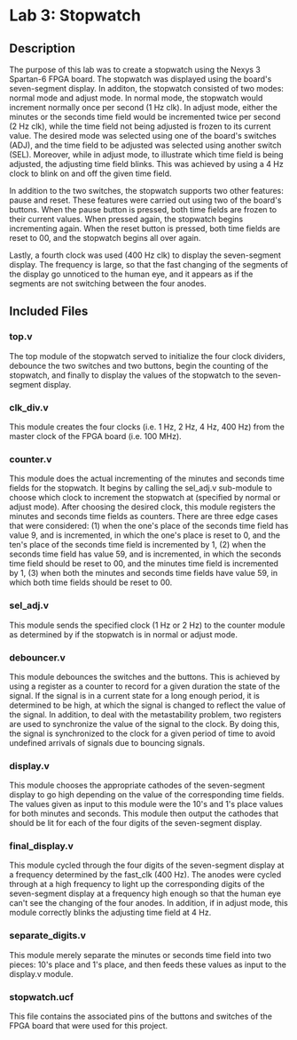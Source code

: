 # Lab 3: Stopwatch

## Description 
The purpose of this lab was to create a stopwatch using the Nexys 3 Spartan-6 FPGA board. The stopwatch was displayed using the board's seven-segment display. In additon, the stopwatch consisted of two modes: normal mode and adjust mode. In normal mode, the stopwatch would increment normally once per second (1 Hz clk). In adjust mode, either the minutes or the seconds time field would be incremented twice per second (2 Hz clk), while the time field not being adjusted is frozen to its current value. The desired mode was selected using one of the board's switches (ADJ), and the time field to be adjusted was selected using another switch (SEL). Moreover, while in adjust mode, to illustrate which time field is being adjusted, the adjusting time field blinks. This was achieved by using a 4 Hz clock to blink on and off the given time field. 

In addition to the two switches, the stopwatch supports two other features: pause and reset. These features were carried out using two of the board's buttons. When the pause button is pressed, both time fields are frozen to their current values. When pressed again, the stopwatch begins incrementing again. When the reset button is pressed, both time fields are reset to 00, and the stopwatch begins all over again. 

Lastly, a fourth clock was used (400 Hz clk) to display the seven-segment display. The frequency is large, so that the fast changing of the segments of the display go unnoticed to the human eye, and it appears as if the segments are not switching between the four anodes.

## Included Files

### top.v
The top module of the stopwatch served to initialize the four clock dividers, debounce the two switches and two buttons, begin the counting of the stopwatch, and finally to display the values of the stopwatch to the seven-segment display.

### clk_div.v
This module creates the four clocks (i.e. 1 Hz, 2 Hz, 4 Hz, 400 Hz) from the master clock of the FPGA board (i.e. 100 MHz).

### counter.v
This module does the actual incrementing of the minutes and seconds time fields for the stopwatch. It begins by calling the sel_adj.v sub-module to choose which clock to increment the stopwatch at (specified by normal or adjust mode). After choosing the desired clock, this module registers the minutes and seconds time fields as counters. There are three edge cases that were considered: (1) when the one's place of the seconds time field has value 9, and is incremented, in which the one's place is reset to 0, and the ten's place of the seconds time field is incremented by 1, (2) when the seconds time field has value 59, and is incremented, in which the seconds time field should be reset to 00, and the minutes time field is incremented by 1, (3) when both the minutes and seconds time fields have value 59, in which both time fields should be reset to 00.

### sel_adj.v
This module sends the specified clock (1 Hz or 2 Hz) to the counter module as determined by if the stopwatch is in normal or adjust mode.

### debouncer.v
This module debounces the switches and the buttons. This is achieved by using a register as a counter to record for a given duration the state of the signal. If the signal is in a current state for a long enough period, it is determined to be high, at which the signal is changed to reflect the value of the signal. In addition, to deal with the metastability problem, two registers are used to synchronize the value of the signal to the clock. By doing this, the signal is synchronized to the clock for a given period of time to avoid undefined arrivals of signals due to bouncing signals.

### display.v
This module chooses the appropriate cathodes of the seven-segment display to go high depending on the value of the corresponding time fields. The values given as input to this module were the 10's and 1's place values for both minutes and seconds. This module then output the cathodes that should be lit for each of the four digits of the seven-segment display.

### final_display.v
This module cycled through the four digits of the seven-segment display at a frequency determined by the fast_clk (400 Hz). The anodes were cycled through at a high frequency to light up the corresponding digits of the seven-segment display at a frequency high enough so that the human eye can't see the changing of the four anodes. In addition, if in adjust mode, this module correctly blinks the adjusting time field at 4 Hz.

### separate_digits.v
This module merely separate the minutes or seconds time field into two pieces: 10's place and 1's place, and then feeds these values as input to the display.v module.

### stopwatch.ucf
This file contains the associated pins of the buttons and switches of the FPGA board that were used for this project.
